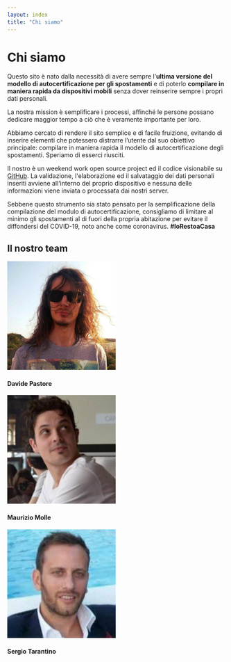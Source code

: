 ```yaml
---
layout: index
title: "Chi siamo"
---
```

<div class="container px-3 py-3 pt-md-5 pb-md-4 mx-auto text-justify">
    <h1 class="h1-responsive text-center">Chi siamo</h1>
    <p>Questo sito è nato dalla necessità di avere sempre l’<b>ultima versione del modello di autocertificazione per gli spostamenti</b> e di poterlo <b>compilare in maniera rapida da dispositivi mobili</b> senza dover reinserire sempre i propri dati personali.</p>
    <p>La nostra mission è semplificare i processi, affinché le persone possano dedicare maggior tempo a ciò che è veramente importante per loro.</p>
    <p>Abbiamo cercato di rendere il sito semplice e di facile fruizione, evitando di inserire elementi che potessero distrarre l’utente dal suo obiettivo principale: compilare in maniera rapida il modello di autocertificazione degli spostamenti. Speriamo di esserci riusciti.</p>
    <p>Il nostro è un weekend work open source project ed il codice visionabile su <a href="{{ site.github_project_url }}" target="_blank">GitHub</a>.
    La validazione, l'elaborazione ed il salvataggio dei dati personali inseriti avviene all’interno del proprio dispositivo e nessuna delle informazioni viene inviata o processata dai nostri server.<br>
    </p>
    <p>Sebbene questo strumento sia stato pensato per la semplificazione della compilazione del modulo di autocertificazione, consigliamo di limitare al minimo gli spostamenti al di fuori della propria abitazione per evitare il diffondersi del COVID-19, noto anche come coronavirus. <b>#IoRestoaCasa</b></p>
    <section class="team-section text-center my-5">

  <!-- Section heading -->
  <h2 class="h2-responsive my-5">Il nostro team</h2>
  <!-- Section description -->
  <p class="grey-text w-responsive mx-auto mb-5"></p>

  <!-- Grid row -->
  <div class="row text-center">
    <!-- Davide Pastore -->
    <div class="col-md-4 mb-md-0 mb-5">
      <div class="avatar mx-auto">
        <img src="/img/cs-dp.jpg" class="rounded z-depth-1-half" alt="Foto Davide Pastore">
      </div>
      <h4 class="font-weight-bold dark-grey-text my-4">Davide Pastore</h4>
      <!-- <h6 class="text-uppercase grey-text mb-3"><strong></strong></h6>-->
      <a type="button" class="btn-floating btn-sm mx-1 mb-0 btn-tw" href="mailto:davide.pastore@covidcert.it">
        <i class="fa fa-envelope "></i>
      </a>
      <a type="button" class="btn-floating btn-sm mx-1 mb-0 btn-li" href="https://www.linkedin.com/in/davide-pastore-9271b847/">
        <i class="fa fa-linkedin"></i>
      </a>
      <a type="button" class="btn-floating btn-sm mx-1 mb-0 btn-dribbble" href="https://github.com/DavidePastore">
        <i class="fa fa-github"></i>
      </a>
    </div>
    <!-- Maurizio Molle -->
    <div class="col-md-4 mb-md-0 mb-5">
      <div class="avatar mx-auto">
        <img src="/img/cs-mm.jpg" class="rounded z-depth-1-half" alt="Foto Maurizio Molle">
      </div>
      <h4 class="font-weight-bold dark-grey-text my-4">Maurizio Molle</h4>
      <!-- <h6 class="text-uppercase grey-text mb-3"><strong></strong></h6>-->
      <!--Email-->
      <a type="button" class="btn-floating btn-sm mx-1 mb-0 btn-tw" href="mailto:maurizio.molle@covidcert.it">
        <i class="fa fa-envelope "></i>
      </a>
      <a type="button" class="btn-floating btn-sm mx-1 mb-0 btn-li" href="https://www.linkedin.com/in/mauriziomolle/">
        <i class="fa fa-linkedin"></i>
      </a>
    </div>
    <!-- Sergio Tarantino -->
    <div class="col-md-4">
      <div class="avatar mx-auto">
        <img src="/img/cs-st.jpg" class="rounded shadow z-depth-1-half" alt="Foto Sergio Tarantino">
      </div>
      <h4 class="font-weight-bold dark-grey-text my-4">Sergio Tarantino</h4>
      <!-- <h6 class="text-uppercase grey-text mb-3"><strong></strong></h6>-->
      <a type="button" class="btn-floating btn-sm mx-1 mb-0 btn-tw" href="mailto:sergio.tarantino@covidcert.it">
        <i class="fa fa-envelope "></i>
      </a>
      <a type="button" class="btn-floating btn-sm mx-1 mb-0 btn-li" href="https://www.linkedin.com/in/sergiotarantino/">
        <i class="fa fa-linkedin"></i>
      </a>
    </div>
    <!-- Grid column -->

  </div>
  <!-- Grid row -->

</section>
</div>